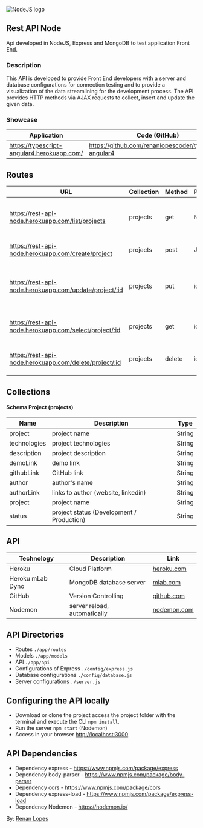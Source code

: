 ﻿![NodeJS logo](http://cfile10.uf.tistory.com/image/1973644A5149370931E7E6)

## Rest API Node

Api developed in NodeJS, Express and MongoDB to test application Front End.

### Description

This API is developed to provide Front End developers with a server and database configurations for connection testing and to provide a visualization of the data streamlining for the development process.
The API provides HTTP methods via AJAX requests to collect, insert and update the given data.

### Showcase

| Application | Code (GitHub) |
| ------ | ------ |
|https://typescript-angular4.herokuapp.com/ | https://github.com/renanlopescoder/typescript-angular4 |

## Routes

| URL | Collection | Method | Parameters | Response | Action |
| ------ | ------ | ------ | ------ | ------ | ------ | 
| https://rest-api-node.herokuapp.com/list/projects | projects | get | Nothing | JSON with Array | Get a list of projects in the database |
| https://rest-api-node.herokuapp.com/create/project | projects | post | JSON | JSON | Add JSON into the database |
| https://rest-api-node.herokuapp.com/update/project/:id | projects | put | id, JSON | Update the document with sent JSON data |
| https://rest-api-node.herokuapp.com/select/project/:id | projects | get | id | JSON | Return the document, related to the sent id |
| https://rest-api-node.herokuapp.com/delete/project/:id | projects | delete | id | status 200 | Delete the document, related to the sent id |
	
## Collections

#### Schema Project (projects)

| Name | Description | Type |
| ------ | ------ | ------ | 
| project | project name | String |
| technologies | project technologies | String |
| description | project description  | String |
| demoLink | demo link | String |
| githubLink | GitHub link | String |
| author | author's name | String |
| authorLink | links to author (website, linkedin) | String |
| project | project name | String |
| status | project status (Development / Production) | String |

## API

| Technology | Description | Link |
| ------ | ------ | ------ |
| Heroku | Cloud Platform | [heroku.com] |
| Heroku mLab Dyno | MongoDB database server | [mlab.com] |
| GitHub | Version Controlling | [github.com] |
| Nodemon | server reload, automatically | [nodemon.com] |

## API Directories

- Routes ```./app/routes```
- Models ```./app/models```
- API ```./app/api```
- Configurations of Express ```./config/express.js```
- Database configurations ```./config/database.js```
- Server configurations ```./server.js```

## Configuring the API locally 

- Download or clone the project access the project folder with the terminal and execute the CLI <code>npm install</code>.
- Run the server <code>npm start</code> (Nodemon)
- Access in your browser <a href="http://localhost:3000">http://localhost:3000</a>

## API Dependencies

- Dependency express - <a href="https://www.npmjs.com/package/express">https://www.npmjs.com/package/express</a>
- Dependency body-parser - <a href="https://www.npmjs.com/package/body-parser">https://www.npmjs.com/package/body-parser</a>
- Dependency cors - <a href="https://www.npmjs.com/package/cors">https://www.npmjs.com/package/cors</a>
- Dependency express-load - <a href="https://www.npmjs.com/package/express-load">https://www.npmjs.com/package/express-load</a>
- Dependency Nodemon - <a href="https://nodemon.io/">https://nodemon.io/</a> 

By: <a href="http://renanlopes.com">Renan Lopes</a>

[heroku.com]: <https://www.heroku.com>
[mlab.com]: <https://mlab.com>
[github.com]: <https://www.github.com>
[nodemon.com]: <https://nodemon.io/>
